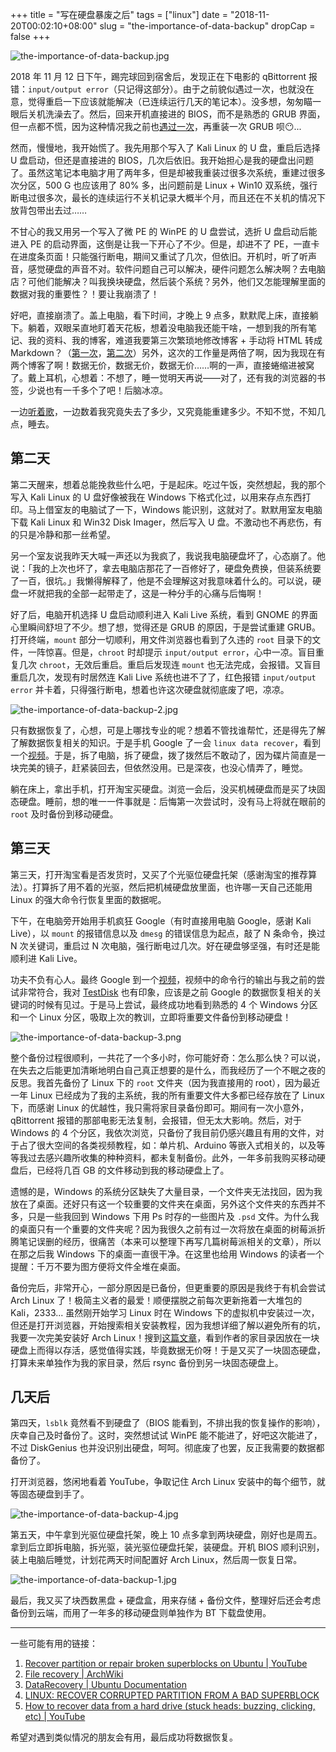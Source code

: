 +++
title = "写在硬盘暴废之后"
tags = ["linux"]
date = "2018-11-20T00:02:10+08:00"
slug = "the-importance-of-data-backup"
dropCap = false
+++

![the-importance-of-data-backup.jpg](/images/the-importance-of-data-backup.jpg "使用 TestDisk 恢复并备份已损坏的硬盘的文件")

2018 年 11 月 12 日下午，踢完球回到宿舍后，发现正在下电影的 qBittorrent 报错：`input/output error`（只记得这部分）。由于之前貌似遇过一次，也就没在意，觉得重启一下应该就能解决（已连续运行几天的笔记本）。没多想，匆匆瞄一眼后关机洗澡去了。然后，回来开机直接进的 BIOS，而不是熟悉的 GRUB 界面，但一点都不慌，因为这种情况我之前也[遇过一次](/tech/how-to-reinstall-grub/)，再重装一次 GRUB 呗😶...

然而，慢慢地，我开始慌了。我先用那个写入了 Kali Linux 的 U 盘，重启后选择 U 盘启动，但还是直接进的 BIOS，几次后依旧。我开始担心是我的硬盘出问题了。虽然这笔记本电脑才用了两年多，但是却被我重装过很多次系统，重建过很多次分区，500 G 也应该用了 80% 多，出问题前是 Linux + Win10 双系统，强行断电过很多次，最长的连续运行不关机记录大概半个月，而且还在不关机的情况下放背包带出去过……

不甘心的我又用另一个写入了微 PE 的 WinPE 的 U 盘尝试，选折 U 盘启动后能进入 PE 的启动界面，这倒是让我一下开心了不少。但是，却进不了 PE，一直卡在进度条页面！只能强行断电，期间又重试了几次，但依旧。开机时，听了听声音，感觉硬盘的声音不对。软件问题自己可以解决，硬件问题怎么解决啊？去电脑店？可他们能解决？叫我换块硬盘，然后装个系统？另外，他们又怎能理解里面的数据对我的重要性？！要让我崩溃了！

好吧，直接崩溃了。盖上电脑，看下时间，才晚上 9 点多，默默爬上床，直接躺下。躺着，双眼呆直地盯着天花板，想着没电脑我还能干啥，一想到我的所有笔记、我的资料、我的博客，难道我要第三次繁琐地修改博客 + 手动将 HTML 转成 Markdown？（[第一次](/tech/rebuild-this-blog-due-to-rm/)，[第二次](/tech/a-tragedy-due-to-sed/)）另外，这次的工作量是两倍了啊，因为我现在有两个博客了啊！数据无价，数据无价，数据无价……啊的一声，直接蜷缩进被窝了。戴上耳机，心想着：不想了，睡一觉明天再说——对了，还有我的浏览器的书签，少说也有一千多个了吧！后脑冰凉。

一边[听着歌](https://music.163.com/song?id=32648651)，一边数着我究竟失去了多少，又究竟能重建多少。不知不觉，不知几点，睡去。

## 第二天

第二天醒来，想着总能挽救些什么吧，于是起床。吃过午饭，突然想起，我的那个写入 Kali Linux 的 U 盘好像被我在 Windows 下格式化过，以用来存点东西打印。马上借室友的电脑试了一下，Windows 能识别，这就对了。默默用室友电脑下载 Kali Linux 和 Win32 Disk Imager，然后写入 U 盘。不激动也不再悲伤，有的只是冷静和那一丝希望。

另一个室友说我昨天大喊一声还以为我疯了，我说我电脑硬盘坏了，心态崩了。他说：「我的上次也坏了，拿去电脑店那花了一百修好了，硬盘免费换，但装系统要了一百，很坑。」我懒得解释了，他是不会理解这对我意味着什么的。可以说，硬盘一坏就把我的全部一起带走了，这是一种分手的心痛与后悔啊！

好了后，电脑开机选择 U 盘启动顺利进入 Kali Live 系统，看到 GNOME 的界面心里瞬间舒坦了不少。想了想，觉得还是 GRUB 的原因，于是尝试重建 GRUB。打开终端，`mount` 部分一切顺利，用文件浏览器也看到了久违的 `root` 目录下的文件，一阵惊喜。但是，`chroot` 时却提示 `input/output error`，心中一凉。盲目重复几次 `chroot`，无效后重启。重启后发现连 `mount` 也无法完成，会报错。又盲目重启几次，发现有时居然连 Kali Live 系统也进不了了，红色报错 `input/output error` 并卡着，只得强行断电，想着也许这次硬盘就彻底废了吧，凉凉。

![the-importance-of-data-backup-2.jpg](/images/the-importance-of-data-backup-2.jpg "拆解硬盘以恢复数据")

只有数据恢复了，心想，可是上哪找专业的呢？想着不管找谁帮忙，还是得先了解了解数据恢复相关的知识。于是手机 Google 了一会 `linux data recover`，看到一个[视频](https://www.youtube.com/watch?v=F5Y7BniaRXg)。于是，拆了电脑，拆了硬盘，拨了拨然后不敢动了，因为碟片简直是一块完美的镜子，赶紧装回去，但依然没用。已是深夜，也没心情弄了，睡觉。

躺在床上，拿出手机，打开淘宝买硬盘。浏览一会后，没买机械硬盘而是买了块固态硬盘。睡前，想的唯一一件事就是：后悔第一次尝试时，没有马上将就在眼前的 `root` 及时备份到移动硬盘。

## 第三天

第三天，打开淘宝看是否发货时，又买了个光驱位硬盘托架（感谢淘宝的推荐算法）。打算拆了用不着的光驱，然后把机械硬盘放里面，也许哪一天自己还能用 Linux 的强大命令行恢复里面的数据呢。

下午，在电脑旁开始用手机疯狂 Google（有时直接用电脑 Google，感谢 Kali Live），以 `mount` 的报错信息以及 `dmesg` 的错误信息为起点，敲了 N 条命令，换过 N 次关键词，重启过 N 次电脑，强行断电过几次。好在硬盘够坚强，有时还是能顺利进 Kali Live。

功夫不负有心人。最终 Google 到一个[视频](https://www.youtube.com/watch?v=PHzKqfCuQgI)，视频中的命令行的输出与我之前的尝试非常符合，我对 [TestDisk](https://www.cgsecurity.org/wiki/TestDisk) 也有印象，应该是之前 Google 的数据恢复相关的关键词的时候有见过。于是马上尝试，最终成功地看到熟悉的 4 个 Windows 分区和一个 Linux 分区，吸取上次的教训，立即将重要文件备份到移动硬盘！

![the-importance-of-data-backup-3.png](/images/the-importance-of-data-backup-3.png "开始备份后，我立即评论以对作者表示感谢，作者也很快回应❤")

整个备份过程很顺利，一共花了一个多小时，你可能好奇：怎么那么快？可以说，在失去之后能更加清晰地明白自己真正想要的是什么，而我经历了一个不眠之夜的反思。我首先备份了 Linux 下的 `root` 文件夹（因为我直接用的 root），因为最近一年 Linux 已经成为了我的主系统，我的所有重要文件大多都已经存放在了 Linux 下，而感谢 Linux 的优越性，我只需将家目录备份即可。期间有一次小意外，qBittorrent 报错的那部电影无法复制，会报错，但无太大影响。然后，对于 Windows 的 4 个分区，我依次浏览，只备份了我目前仍感兴趣且有用的文件，对于占了很大空间的各类视频教程，如：单片机、Arduino 等嵌入式相关的，以及等等我过去感兴趣所收集的种种资料，都未复制备份。此外，一年多前我购买移动硬盘后，已经将几百 GB 的文件移动到我的移动硬盘上了。

遗憾的是，Windows 的系统分区缺失了大量目录，一个文件夹无法找回，因为我放在了桌面。还好只有这一个较重要的文件夹在桌面，另外这个文件夹的东西并不多，只是一些我回到 Windows 下用 Ps 时存的一些图片及 `.psd` 文件。为什么我的桌面只有一个重要的文件夹呢？因为我很久之前有过一次将放在桌面的树莓派折腾笔记误删的经历，很痛苦（本来可以整理下再写几篇树莓派相关的文章），所以在那之后我 Windows 下的桌面一直很干净。在这里也给用 Windows 的读者一个提醒：千万不要为图方便将文件全堆在桌面。

备份完后，非常开心，一部分原因是已备份，但更重要的原因是我终于有机会尝试 Arch Linux 了！极简主义者的最爱！顺便摆脱之前每次更新拖着一大堆包的 Kali，2333... 虽然刚开始学习 Linux 时在 Windows 下的虚拟机中安装过一次，但还是打开浏览器，开始搜索相关安装教程，因为我想详细了解以避免所有的坑，我要一次完美安装好 Arch Linux！搜到[这篇文章](https://www.viseator.com/2017/05/17/arch_install/)，看到作者的家目录因放在一块硬盘上而得以存活，感觉值得实践，毕竟数据无价呀！于是又买了一块固态硬盘，打算未来单独作为我的家目录，然后 rsync 备份到另一块固态硬盘上。

## 几天后

第四天，`lsblk` 竟然看不到硬盘了（BIOS 能看到，不排出我的恢复操作的影响），庆幸自己及时备份了。这时，突然想试试 WinPE 能不能进了，好吧这次能进了，不过 DiskGenius 也并没识别出硬盘，呵呵。彻底废了也罢，反正我需要的数据都备份了。

打开浏览器，悠闲地看着 YouTube，争取记住 Arch Linux 安装中的每个细节，就等固态硬盘到手了。

![the-importance-of-data-backup-4.jpg](/images/the-importance-of-data-backup-4.jpg "装好两块固态硬盘")

第五天，中午拿到光驱位硬盘托架，晚上 10 点多拿到两块硬盘，刚好也是周五。拿到后立即拆电脑，拆光驱，装光驱位硬盘托架，装硬盘。开机 BIOS 顺利识别，装上电脑后睡觉，计划花两天时间配置好 Arch Linux，然后周一恢复日常。

![the-importance-of-data-backup-1.jpg](/images/the-importance-of-data-backup-1.jpg "BIOS 顺利识别两块固态硬盘")

最后，我又买了块西数黑盘 + 硬盘盒，用来存储 + 备份文件，整理好后还会考虑备份到云端，而用了一年多的移动硬盘则单独作为 BT 下载盘使用。

---

一些可能有用的链接：

1. [Recover partition or repair broken superblocks on Ubuntu | YouTube](https://www.youtube.com/watch?v=PHzKqfCuQgI)
2. [File recovery | ArchWiki](https://wiki.archlinux.org/index.php/File_recovery)
3. [DataRecovery | Ubuntu Documentation](https://help.ubuntu.com/community/DataRecovery)
4. [LINUX: RECOVER CORRUPTED PARTITION FROM A BAD SUPERBLOCK](http://erikimh.com/linux-recover-corrupted-partition-from-a-bad-superblock/)
5. [How to recover data from a hard drive (stuck heads: buzzing, clicking, etc) | YouTube](https://www.youtube.com/watch?v=F5Y7BniaRXg)

希望对遇到类似情况的朋友会有用，最后成功将数据恢复。
